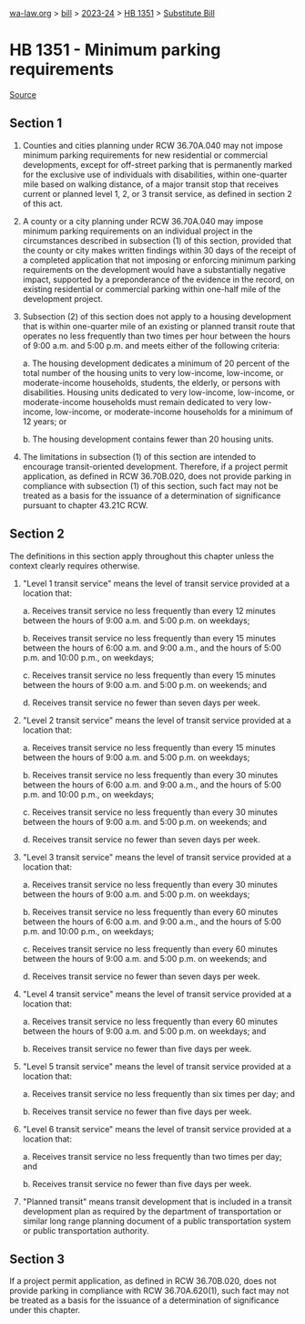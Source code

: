 [wa-law.org](/) > [bill](/bill/) > [2023-24](/bill/2023-24/) > [HB 1351](/bill/2023-24/hb/1351/) > [Substitute Bill](/bill/2023-24/hb/1351/S/)

# HB 1351 - Minimum parking requirements

[Source](http://lawfilesext.leg.wa.gov/biennium/2023-24/Pdf/Bills/House%20Bills/1351-S.pdf)

## Section 1
1. Counties and cities planning under RCW 36.70A.040 may not impose minimum parking requirements for new residential or commercial developments, except for off-street parking that is permanently marked for the exclusive use of individuals with disabilities, within one-quarter mile based on walking distance, of a major transit stop that receives current or planned level 1, 2, or 3 transit service, as defined in section 2 of this act.

2. A county or a city planning under RCW 36.70A.040 may impose minimum parking requirements on an individual project in the circumstances described in subsection (1) of this section, provided that the county or city makes written findings within 30 days of the receipt of a completed application that not imposing or enforcing minimum parking requirements on the development would have a substantially negative impact, supported by a preponderance of the evidence in the record, on existing residential or commercial parking within one-half mile of the development project.

3. Subsection (2) of this section does not apply to a housing development that is within one-quarter mile of an existing or planned transit route that operates no less frequently than two times per hour between the hours of 9:00 a.m. and 5:00 p.m. and meets either of the following criteria:

    a. The housing development dedicates a minimum of 20 percent of the total number of the housing units to very low-income, low-income, or moderate-income households, students, the elderly, or persons with disabilities. Housing units dedicated to very low-income, low-income, or moderate-income households must remain dedicated to very low-income, low-income, or moderate-income households for a minimum of 12 years; or

    b. The housing development contains fewer than 20 housing units.

4. The limitations in subsection (1) of this section are intended to encourage transit-oriented development. Therefore, if a project permit application, as defined in RCW 36.70B.020, does not provide parking in compliance with subsection (1) of this section, such fact may not be treated as a basis for the issuance of a determination of significance pursuant to chapter 43.21C RCW.

## Section 2
The definitions in this section apply throughout this chapter unless the context clearly requires otherwise.

1. "Level 1 transit service" means the level of transit service provided at a location that:

    a. Receives transit service no less frequently than every 12 minutes between the hours of 9:00 a.m. and 5:00 p.m. on weekdays;

    b. Receives transit service no less frequently than every 15 minutes between the hours of 6:00 a.m. and 9:00 a.m., and the hours of 5:00 p.m. and 10:00 p.m., on weekdays;

    c. Receives transit service no less frequently than every 15 minutes between the hours of 9:00 a.m. and 5:00 p.m. on weekends; and

    d. Receives transit service no fewer than seven days per week.

2. "Level 2 transit service" means the level of transit service provided at a location that:

    a. Receives transit service no less frequently than every 15 minutes between the hours of 9:00 a.m. and 5:00 p.m. on weekdays;

    b. Receives transit service no less frequently than every 30 minutes between the hours of 6:00 a.m. and 9:00 a.m., and the hours of 5:00 p.m. and 10:00 p.m., on weekdays;

    c. Receives transit service no less frequently than every 30 minutes between the hours of 9:00 a.m. and 5:00 p.m. on weekends; and

    d. Receives transit service no fewer than seven days per week.

3. "Level 3 transit service" means the level of transit service provided at a location that:

    a. Receives transit service no less frequently than every 30 minutes between the hours of 9:00 a.m. and 5:00 p.m. on weekdays;

    b. Receives transit service no less frequently than every 60 minutes between the hours of 6:00 a.m. and 9:00 a.m., and the hours of 5:00 p.m. and 10:00 p.m., on weekdays;

    c. Receives transit service no less frequently than every 60 minutes between the hours of 9:00 a.m. and 5:00 p.m. on weekends; and

    d. Receives transit service no fewer than seven days per week.

4. "Level 4 transit service" means the level of transit service provided at a location that:

    a. Receives transit service no less frequently than every 60 minutes between the hours of 9:00 a.m. and 5:00 p.m. on weekdays; and

    b. Receives transit service no fewer than five days per week.

5. "Level 5 transit service" means the level of transit service provided at a location that:

    a. Receives transit service no less frequently than six times per day; and

    b. Receives transit service no fewer than five days per week.

6. "Level 6 transit service" means the level of transit service provided at a location that:

    a. Receives transit service no less frequently than two times per day; and

    b. Receives transit service no fewer than five days per week.

7. "Planned transit" means transit development that is included in a transit development plan as required by the department of transportation or similar long range planning document of a public transportation system or public transportation authority.

## Section 3
If a project permit application, as defined in RCW 36.70B.020, does not provide parking in compliance with RCW 36.70A.620(1), such fact may not be treated as a basis for the issuance of a determination of significance under this chapter.

